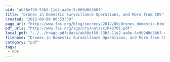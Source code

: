 ```yaml
---
uid: "ab38ef59-53b5-11e2-aa0e-5c969d8d366f"
title: "Drones in Domestic Surveillance Operations, and More from CRS"
created: "2012-09-08 00:53:38"
page_url: "http://www.fas.org/blog/secrecy/2012/09/drones_domestic.html"
pdf_urls: "http://www.fas.org/sgp/crs/natsec/R42701.pdf"
local_pdf: "../../hrwgc-pdf/data/ab38ef59-53b5-11e2-aa0e-5c969d8d366f-drones-in-domestic-surveillance-operations-and-more-from-crs.pdf"
filename: "Drones in Domestic Surveillance Operations, and More from CRS.html"
category: "pdf"
tags: 
 - PDF
---
```

